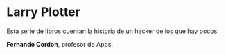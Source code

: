 # Larry Plotter

Esta serie de libros cuentan la historia de un hacker de los que hay pocos.

**Fernando Cordon**, profesor de Apps.